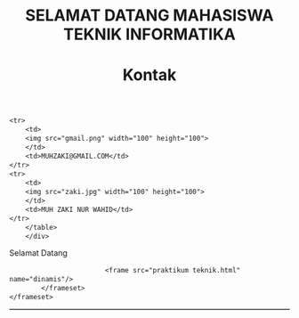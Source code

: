 <html>
<head>
	<frameset rows="20%, *">
		<frame>
    <body>
<h1 align="center"> SELAMAT DATANG MAHASISWA TEKNIK INFORMATIKA </h1>
</body>
  </frameset>
			<frameset border="4" cols="20%, *">
					  <frame> 
        <link rel="stylesheet" href="style.css">
        <body>
	<header>
		<h1>Kontak</h1>
	</header>
        <div class="page-container">
         <div class="content-wrap">
   		<table border="1" cellspacing="0" cellpadding="7" align="center">
	
	<tr>
		<td>
		<img src="gmail.png" width="100" height="100">
		</td>
		<td>MUHZAKI@GMAIL.COM</td>
	</tr>
	<tr>
		<td>
		<img src="zaki.jpg" width="100" height="100">
		</td>
		<td>MUH ZAKI NUR WAHID</td>
	</tr>
		</table>
        </div>

<div class="footer">
	<p>Selamat Datang</p>
</div>
</body>

							<frame src="praktikum teknik.html" name="dinamis"/>
			</frameset>
	</frameset>
</html>
